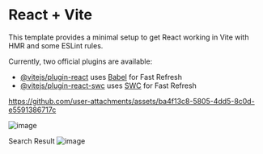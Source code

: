 # React + Vite

This template provides a minimal setup to get React working in Vite with HMR and some ESLint rules.

Currently, two official plugins are available:

- [@vitejs/plugin-react](https://github.com/vitejs/vite-plugin-react/blob/main/packages/plugin-react/README.md) uses [Babel](https://babeljs.io/) for Fast Refresh
- [@vitejs/plugin-react-swc](https://github.com/vitejs/vite-plugin-react-swc) uses [SWC](https://swc.rs/) for Fast Refresh










https://github.com/user-attachments/assets/ba4f13c8-5805-4dd5-8c0d-e5591386717c











![image](https://github.com/user-attachments/assets/2572e9ba-d969-475f-8ea1-bf2d3798fc92)





Search Result
![image](https://github.com/user-attachments/assets/f9b6892c-d62d-407e-a4d8-8d935aac68a8)



